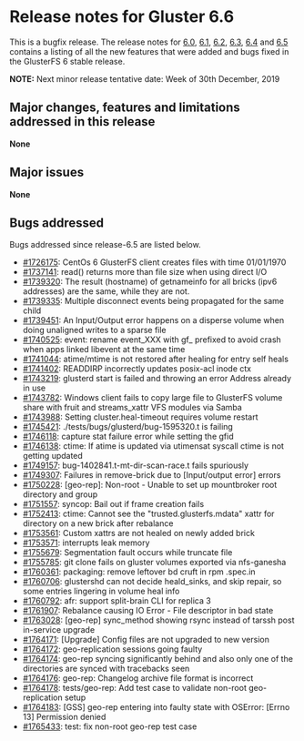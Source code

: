 # Release notes for Gluster 6.6

This is a bugfix release. The release notes for [6.0](6.0.md), [6.1](6.1.md),
 [6.2](6.2.md), [6.3](6.3.md), [6.4](6.4.md) and [6.5](6.5.md)
contains a listing of all the new features that were added
and bugs fixed in the GlusterFS 6 stable release.

**NOTE:** Next minor release tentative date: Week of 30th December, 2019

## Major changes, features and limitations addressed in this release

**None**

## Major issues

**None**

## Bugs addressed

Bugs addressed since release-6.5 are listed below.

- [#1726175](https://bugzilla.redhat.com/1726175): CentOs 6 GlusterFS client creates files with time 01/01/1970
- [#1737141](https://bugzilla.redhat.com/1737141): read() returns more than file size when using direct I/O
- [#1739320](https://bugzilla.redhat.com/1739320): The result (hostname) of getnameinfo for all bricks (ipv6 addresses)  are the same, while they are not.
- [#1739335](https://bugzilla.redhat.com/1739335): Multiple disconnect events being propagated for the same child
- [#1739451](https://bugzilla.redhat.com/1739451): An Input/Output error happens on a disperse volume when doing unaligned writes to a sparse file
- [#1740525](https://bugzilla.redhat.com/1740525): event: rename event_XXX with gf_ prefixed to avoid crash when apps linked libevent at the same time
- [#1741044](https://bugzilla.redhat.com/1741044): atime/mtime is not restored after healing for entry self heals
- [#1741402](https://bugzilla.redhat.com/1741402): READDIRP incorrectly updates posix-acl inode ctx
- [#1743219](https://bugzilla.redhat.com/1743219): glusterd start is failed and throwing an error Address already in use
- [#1743782](https://bugzilla.redhat.com/1743782): Windows client fails to copy large file to GlusterFS volume share with fruit and streams_xattr VFS modules via Samba
- [#1743988](https://bugzilla.redhat.com/1743988): Setting cluster.heal-timeout requires volume restart
- [#1745421](https://bugzilla.redhat.com/1745421): ./tests/bugs/glusterd/bug-1595320.t is failing
- [#1746118](https://bugzilla.redhat.com/1746118): capture stat failure error while setting the gfid
- [#1746138](https://bugzilla.redhat.com/1746138): ctime: If atime is updated via utimensat syscall ctime is not getting updated
- [#1749157](https://bugzilla.redhat.com/1749157): bug-1402841.t-mt-dir-scan-race.t fails spuriously
- [#1749307](https://bugzilla.redhat.com/1749307): Failures in remove-brick due to  [Input/output error] errors
- [#1750228](https://bugzilla.redhat.com/1750228): [geo-rep]: Non-root - Unable to set up mountbroker root directory and group
- [#1751557](https://bugzilla.redhat.com/1751557): syncop: Bail out if frame creation fails
- [#1752413](https://bugzilla.redhat.com/1752413): ctime: Cannot see the "trusted.glusterfs.mdata" xattr for directory on a new brick after rebalance
- [#1753561](https://bugzilla.redhat.com/1753561): Custom xattrs are not healed on newly added brick
- [#1753571](https://bugzilla.redhat.com/1753571): interrupts leak memory
- [#1755679](https://bugzilla.redhat.com/1755679): Segmentation fault occurs while truncate file
- [#1755785](https://bugzilla.redhat.com/1755785): git clone fails on gluster volumes exported via nfs-ganesha
- [#1760361](https://bugzilla.redhat.com/1760361): packaging: remove leftover bd cruft in rpm .spec.in
- [#1760706](https://bugzilla.redhat.com/1760706): glustershd can not decide heald_sinks, and skip repair, so some entries lingering in volume heal info
- [#1760792](https://bugzilla.redhat.com/1760792): afr: support split-brain CLI for replica 3
- [#1761907](https://bugzilla.redhat.com/1761907): Rebalance causing  IO Error - File descriptor in bad state
- [#1763028](https://bugzilla.redhat.com/1763028): [geo-rep] sync_method showing rsync instead of tarssh post in-service upgrade
- [#1764171](https://bugzilla.redhat.com/1764171): [Upgrade] Config files are not upgraded to new version
- [#1764172](https://bugzilla.redhat.com/1764172): geo-replication sessions going faulty
- [#1764174](https://bugzilla.redhat.com/1764174): geo-rep syncing significantly behind and also only one of the directories are synced with tracebacks seen
- [#1764176](https://bugzilla.redhat.com/1764176): geo-rep: Changelog archive file format is incorrect
- [#1764178](https://bugzilla.redhat.com/1764178): tests/geo-rep: Add test case to validate non-root geo-replication setup
- [#1764183](https://bugzilla.redhat.com/1764183): [GSS] geo-rep entering into faulty state with OSError: [Errno 13] Permission denied
- [#1765433](https://bugzilla.redhat.com/1765433): test: fix non-root geo-rep test case
